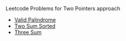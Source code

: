Leetcode Problems for Two Pointers approach

- [Valid Palindrome](https://leetcode.com/problems/valid-palindrome/)
- [Two Sum Sorted](https://leetcode.com/problems/two-sum-ii-input-array-is-sorted/)
- [Three Sum](https://leetcode.com/problems/3sum/)